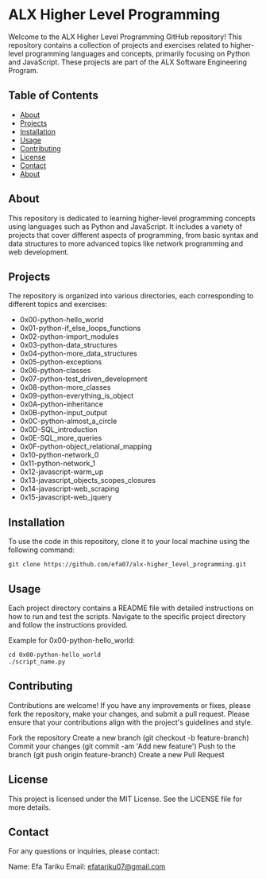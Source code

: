 # ALX Higher Level Programming
Welcome to the ALX Higher Level Programming GitHub repository! This repository contains a collection of projects and exercises related to higher-level programming languages and concepts, primarily focusing on Python and JavaScript. These projects are part of the ALX Software Engineering Program.

## Table of Contents
* [About](#About)
* [Projects](#Projects)
* [Installation](#Installation)
* [Usage](#Usage)
* [Contributing](#Contributing)
* [License](#License)
* [Contact](#Contact)
* [About](#About)

## About
This repository is dedicated to learning higher-level programming concepts using languages such as Python and JavaScript. It includes a variety of projects that cover different aspects of programming, from basic syntax and data structures to more advanced topics like network programming and web development.

## Projects
The repository is organized into various directories, each corresponding to different topics and exercises:

* 0x00-python-hello_world
* 0x01-python-if_else_loops_functions
* 0x02-python-import_modules
* 0x03-python-data_structures
* 0x04-python-more_data_structures
* 0x05-python-exceptions
* 0x06-python-classes
* 0x07-python-test_driven_development
* 0x08-python-more_classes
* 0x09-python-everything_is_object
* 0x0A-python-inheritance
* 0x0B-python-input_output
* 0x0C-python-almost_a_circle
* 0x0D-SQL_introduction
* 0x0E-SQL_more_queries
* 0x0F-python-object_relational_mapping
* 0x10-python-network_0
* 0x11-python-network_1
* 0x12-javascript-warm_up
* 0x13-javascript_objects_scopes_closures
* 0x14-javascript-web_scraping
* 0x15-javascript-web_jquery

## Installation
To use the code in this repository, clone it to your local machine using the following command:
```
git clone https://github.com/efa07/alx-higher_level_programming.git
```
## Usage
Each project directory contains a README file with detailed instructions on how to run and test the scripts. Navigate to the specific project directory and follow the instructions provided.

Example for 0x00-python-hello_world:
```
cd 0x00-python-hello_world
./script_name.py
```
## Contributing
Contributions are welcome! If you have any improvements or fixes, please fork the repository, make your changes, and submit a pull request. Please ensure that your contributions align with the project's guidelines and style.

Fork the repository
Create a new branch (git checkout -b feature-branch)
Commit your changes (git commit -am 'Add new feature')
Push to the branch (git push origin feature-branch)
Create a new Pull Request
## License
This project is licensed under the MIT License. See the LICENSE file for more details.

## Contact
For any questions or inquiries, please contact:

Name: Efa Tariku
Email: efatariku07@gmail.com
